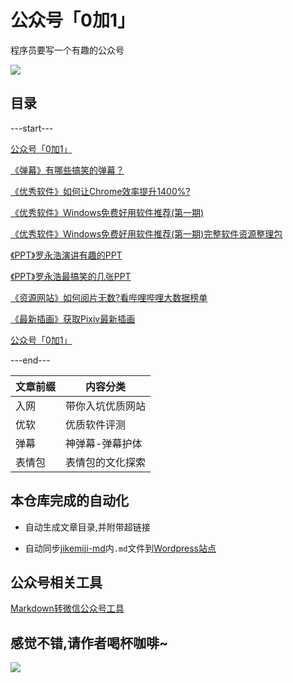 # 公众号「0加1」

程序员要写一个有趣的公众号

![](https://www.v2fy.com/asset/README/73356546-94321980-42d5-11ea-94cc-a8f60e0e1985.gif)



## 目录

---start---

[公众号「0加1」](https://www.v2fy.com/p/000readme-jikemiji/)


[《弹幕》有哪些搞笑的弹幕？](https://www.v2fy.com/p/barrage-000001/)


[《优秀软件》如何让Chrome效率提升1400%?](https://www.v2fy.com/p/soft-000001/)


[《优秀软件》Windows免费好用软件推荐(第一期)](https://www.v2fy.com/p/soft-000002-windows10-softs-recommand/)


[《优秀软件》Windows免费好用软件推荐(第一期)完整软件资源整理包](https://www.v2fy.com/p/soft-000003-windows10-softs-recommand-all/)


[《PPT》罗永浩演讲有趣的PPT](https://www.v2fy.com/p/speech-000001-lyh/)


[《PPT》罗永浩最搞笑的几张PPT](https://www.v2fy.com/p/speech-000002-lyh/)


[《资源网站》如何阅片无数?看哔哩哔哩大数据榜单](https://www.v2fy.com/p/website-000001-kanbilibili/)


[《最新插画》获取Pixiv最新插画](https://www.v2fy.com/p/website-000002-pixiv/)


[公众号「0加1」](https://www.v2fy.com/p/website-000003-addog/)

---end---

| 文章前缀 | 内容分类 |
| --- | --- |
| 入网 | 带你入坑优质网站 |
| 优软 | 优质软件评测 |
| 弹幕 | 神弹幕-弹幕护体 |
| 表情包 | 表情包的文化探索 |


## 本仓库完成的自动化

- 自动生成文章目录,并附带超链接

- 自动同步[jikemiji-md](https://github.com/zhaoolee/jikemiji/tree/master/jikemiji-md)内`.md`文件到[Wordpress站点](https://www.v2fy.com/)


## 公众号相关工具

[Markdown转微信公众号工具](https://doocs.github.io/md/)



## 感觉不错,请作者喝杯咖啡~

![](https://www.v2fy.com/asset/README/c4fdea49e11241e392d6bcaa33855897.png)